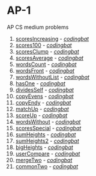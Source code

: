 # AP-1

AP CS medium problems

1. [scoresIncreasing](https://github.com/liampuk/code-practice/blob/master/codingbat/java/ap-1/scoresIncreasing.md) - _[codingbat](http://codingbat.com/prob/p146974)_
2. [scores100](https://github.com/liampuk/code-practice/blob/master/codingbat/java/ap-1/scores100.md) - _[codingbat](http://codingbat.com/prob/p179487)_
3. [scoresClump](https://github.com/liampuk/code-practice/blob/master/codingbat/java/ap-1/scoresClump.md) - _[codingbat](http://codingbat.com/prob/p194530)_
4. [scoresAverage](https://github.com/liampuk/code-practice/blob/master/codingbat/java/ap-1/scoresAverage.md) - _[codingbat](http://codingbat.com/prob/p123837)_
5. [wordsCount](https://github.com/liampuk/code-practice/blob/master/codingbat/java/ap-1/wordsCount.md) - _[codingbat](http://codingbat.com/prob/p124620)_
6. [wordsFront](https://github.com/liampuk/code-practice/blob/master/codingbat/java/ap-1/wordsFront.md) - _[codingbat](http://codingbat.com/prob/p183837)_
7. [wordsWithoutList](https://github.com/liampuk/code-practice/blob/master/codingbat/java/ap-1/wordsWithoutList.md) - _[codingbat](http://codingbat.com/prob/p183407)_
8. [hasOne](https://github.com/liampuk/code-practice/blob/master/codingbat/java/ap-1/hasOne.md) - _[codingbat](http://codingbat.com/prob/p191212)_
9. [dividesSelf](https://github.com/liampuk/code-practice/blob/master/codingbat/java/ap-1/dividesSelf.md) - _[codingbat](http://codingbat.com/prob/p165941)_
10. [copyEvens](https://github.com/liampuk/code-practice/blob/master/codingbat/java/ap-1/copyEvens.md) - _[codingbat](http://codingbat.com/prob/p134174)_
11. [copyEndy](https://github.com/liampuk/code-practice/blob/master/codingbat/java/ap-1/copyEndy.md) - _[codingbat](http://codingbat.com/prob/p130124)_
12. [matchUp](https://github.com/liampuk/code-practice/blob/master/codingbat/java/ap-1/matchUp.md) - _[codingbat](http://codingbat.com/prob/p139677)_
13. [scoreUp](https://github.com/liampuk/code-practice/blob/master/codingbat/java/ap-1/scoreUp.md) - _[codingbat](http://codingbat.com/prob/p180365)_
14. [wordsWithout](https://github.com/liampuk/code-practice/blob/master/codingbat/java/ap-1/wordsWithout.md) - _[codingbat](http://codingbat.com/prob/p121236)_
15. [scoresSpecial](https://github.com/liampuk/code-practice/blob/master/codingbat/java/ap-1/scoresSpecial.md) - _[codingbat](http://codingbat.com/prob/p140485)_
16. [sumHeights](https://github.com/liampuk/code-practice/blob/master/codingbat/java/ap-1/sumHeights.md) - _[codingbat](http://codingbat.com/prob/p148138)_
17. [sumHeights2](https://github.com/liampuk/code-practice/blob/master/codingbat/java/ap-1/sumHeights2.md) - _[codingbat](http://codingbat.com/prob/p157900)_
18. [bigHeights](https://github.com/liampuk/code-practice/blob/master/codingbat/java/ap-1/bigHeights.md) - _[codingbat](http://codingbat.com/prob/p197710)_
19. [userCompare](https://github.com/liampuk/code-practice/blob/master/codingbat/java/ap-1/userCompare.md) - _[codingbat](http://codingbat.com/prob/p143482)_
20. [mergeTwo](https://github.com/liampuk/code-practice/blob/master/codingbat/java/ap-1/mergeTwo.md) - _[codingbat](http://codingbat.com/prob/p139150)_
21. [commonTwo](https://github.com/liampuk/code-practice/blob/master/codingbat/java/ap-1/commonTwo.md) - _[codingbat](http://codingbat.com/prob/p100369)_